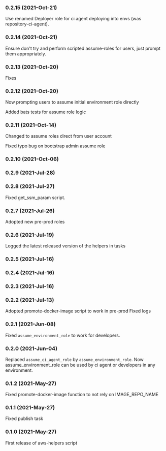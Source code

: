 ### 0.2.15 (2021-Oct-21)

Use renamed Deployer role for ci agent deploying into envs (was repository-ci-agent).

### 0.2.14 (2021-Oct-21)

Ensure don't try and perform scripted assume-roles for users, just
prompt them appropriately.

### 0.2.13 (2021-Oct-20)

Fixes

### 0.2.12 (2021-Oct-20)

Now prompting users to assume initial environment role directly

Added bats tests for assume role logic

### 0.2.11 (2021-Oct-14)

Changed to assume roles direct from user account

Fixed typo bug on bootstrap admin assume role 

### 0.2.10 (2021-Oct-06)

### 0.2.9 (2021-Jul-28)

### 0.2.8 (2021-Jul-27)

Fixed get_ssm_param script.

### 0.2.7 (2021-Jul-26)

Adopted new pre-prod roles

### 0.2.6 (2021-Jul-19)

Logged the latest released version of the helpers in tasks

### 0.2.5 (2021-Jul-16)
### 0.2.4 (2021-Jul-16)
### 0.2.3 (2021-Jul-16)

### 0.2.2 (2021-Jul-13)

Adopted promote-docker-image script to work in pre-prod
Fixed logs

### 0.2.1 (2021-Jun-08)

Fixed `assume_environment_role` to work for developers.

### 0.2.0 (2021-Jun-04)

Replaced `assume_ci_agent_role` by `assume_environment_role`.
Now assume_environment_role can be used by ci agent or developers in any environment.

### 0.1.2 (2021-May-27)
Fixed promote-docker-image function to not rely on IMAGE_REPO_NAME

### 0.1.1 (2021-May-27)

Fixed publish task

### 0.1.0 (2021-May-27)

First release of aws-helpers script

